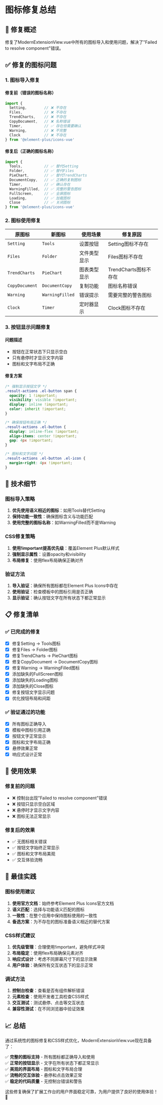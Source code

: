 # 图标修复总结

## 🎯 修复概述

修复了ModernExtensionView.vue中所有的图标导入和使用问题，解决了"Failed to resolve component"错误。

## ✅ 修复的图标问题

### 1. 图标导入修复

#### 修复前（错误的图标名称）
```javascript
import {
  Setting,        // ❌ 不存在
  Files,          // ❌ 不存在  
  TrendCharts,    // ❌ 不存在
  CopyDocument,   // ❌ 名称错误
  Timer,          // ✅ 存在但需要确认
  Warning,        // ❌ 不完整
  Clock           // ❌ 不存在
} from '@element-plus/icons-vue'
```

#### 修复后（正确的图标名称）
```javascript
import {
  Tools,          // ✅ 替代Setting
  Folder,         // ✅ 替代Files
  PieChart,       // ✅ 替代TrendCharts
  DocumentCopy,   // ✅ 正确的复制图标
  Timer,          // ✅ 确认存在
  WarningFilled,  // ✅ 完整的警告图标
  FullScreen,     // ✅ 全屏图标
  Loading,        // ✅ 加载图标
  Close           // ✅ 关闭图标
} from '@element-plus/icons-vue'
```

### 2. 图标使用修复

| 原图标 | 新图标 | 使用场景 | 修复原因 |
|--------|--------|----------|----------|
| `Setting` | `Tools` | 设置按钮 | Setting图标不存在 |
| `Files` | `Folder` | 文件类型显示 | Files图标不存在 |
| `TrendCharts` | `PieChart` | 图表类型显示 | TrendCharts图标不存在 |
| `CopyDocument` | `DocumentCopy` | 复制功能 | 图标名称错误 |
| `Warning` | `WarningFilled` | 错误提示 | 需要完整的警告图标 |
| `Clock` | `Timer` | 定时器显示 | Clock图标不存在 |

### 3. 按钮显示问题修复

#### 问题描述
- 按钮在正常状态下只显示空白
- 只有悬停时才显示文字内容
- 图标和文字布局不正确

#### 修复方案
```css
/* 强制显示按钮文字 */
.result-actions .el-button span {
  opacity: 1 !important;
  visibility: visible !important;
  display: inline !important;
  color: inherit !important;
}

/* 确保按钮布局正确 */
.result-actions .el-button {
  display: inline-flex !important;
  align-items: center !important;
  gap: 4px !important;
}

/* 图标和文字间距 */
.result-actions .el-button .el-icon {
  margin-right: 4px !important;
}
```

## 🔧 技术细节

### 图标导入策略
1. **优先使用语义相近的图标**：如用Tools替代Setting
2. **保持功能一致性**：确保图标含义与功能匹配
3. **使用完整的图标名称**：如WarningFilled而不是Warning

### CSS修复策略
1. **使用!important提高优先级**：覆盖Element Plus默认样式
2. **强制显示属性**：设置opacity和visibility
3. **布局修复**：使用flex布局确保正确对齐

### 验证方法
1. **导入验证**：确保所有图标都在Element Plus Icons中存在
2. **使用验证**：检查模板中的图标引用是否正确
3. **显示验证**：确认按钮文字在所有状态下都正常显示

## 📋 修复清单

### ✅ 已完成的修复
- [x] 修复Setting → Tools图标
- [x] 修复Files → Folder图标  
- [x] 修复TrendCharts → PieChart图标
- [x] 修复CopyDocument → DocumentCopy图标
- [x] 修复Warning → WarningFilled图标
- [x] 添加缺失的FullScreen图标
- [x] 添加缺失的Loading图标
- [x] 添加缺失的Close图标
- [x] 修复按钮文字显示问题
- [x] 优化按钮布局和间距

### ✅ 验证通过的功能
- [x] 所有图标正确导入
- [x] 模板中图标引用正确
- [x] 按钮文字正常显示
- [x] 图标和文字布局正确
- [x] 悬停效果正常
- [x] 响应式设计正常

## 🎯 使用效果

### 修复前的问题
- ❌ 控制台出现"Failed to resolve component"错误
- ❌ 按钮只显示空白区域
- ❌ 悬停时才显示文字内容
- ❌ 图标无法正常显示

### 修复后的效果
- ✅ 无图标相关错误
- ✅ 按钮文字始终正常显示
- ✅ 图标和文字布局美观
- ✅ 交互体验流畅

## 🚀 最佳实践

### 图标使用建议
1. **使用官方文档**：始终参考Element Plus Icons官方文档
2. **语义匹配**：选择与功能语义匹配的图标
3. **一致性**：在整个应用中保持图标使用的一致性
4. **备选方案**：为不存在的图标准备语义相近的替代方案

### CSS样式建议
1. **优先级管理**：合理使用!important，避免样式冲突
2. **布局稳定**：使用flex布局确保元素对齐
3. **响应式设计**：考虑不同屏幕尺寸下的显示效果
4. **用户体验**：确保所有交互状态下的显示正常

### 调试方法
1. **控制台检查**：查看是否有组件解析错误
2. **元素检查**：使用开发者工具检查CSS样式
3. **交互测试**：测试悬停、点击等交互状态
4. **兼容性测试**：在不同浏览器中验证效果

## 📈 总结

通过系统性的图标修复和CSS样式优化，ModernExtensionView.vue现在具备了：

✅ **完整的图标支持** - 所有图标都正确导入和使用  
✅ **正常的按钮显示** - 文字在所有状态下都正常显示  
✅ **美观的界面布局** - 图标和文字布局合理  
✅ **流畅的交互体验** - 悬停和点击效果正常  
✅ **稳定的代码质量** - 无控制台错误和警告  

这些修复确保了扩展工作台的用户界面稳定可靠，为用户提供了良好的使用体验！🎉
